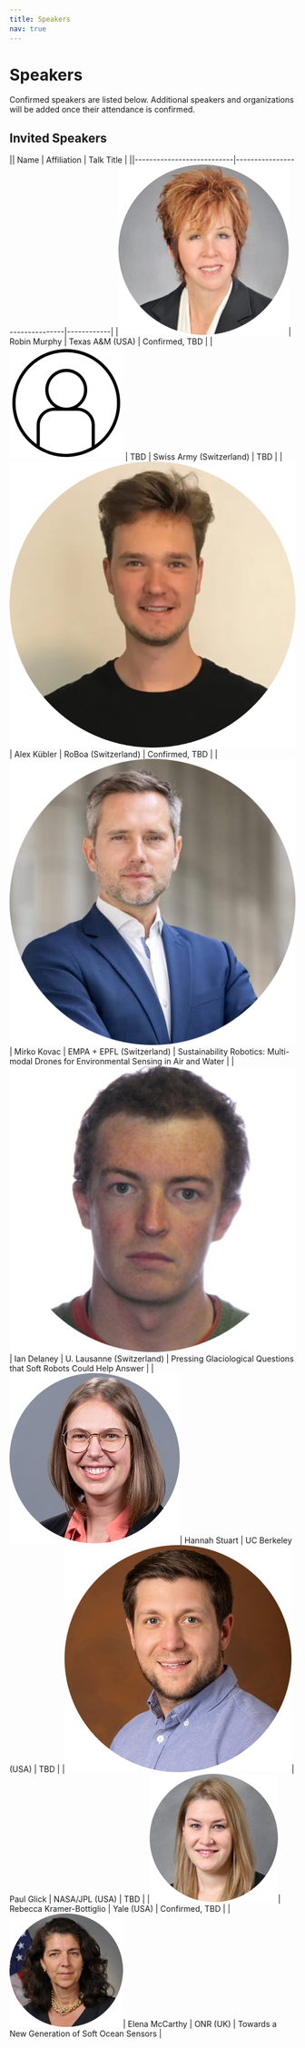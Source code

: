 ```yaml
---
title: Speakers
nav: true
---
```


# Speakers

Confirmed speakers are listed below. Additional speakers and organizations will be added once their attendance is confirmed.

## Invited Speakers

|| Name                      | Affiliation                    | Talk Title |
||---------------------------|-------------------------------|------------|
|![Robin](./images/robin_murphy-circle.png)| Robin Murphy              | Texas A&M (USA)               | Confirmed, TBD |
|![TBD](./images/blank.png) | TBD                       | Swiss Army (Switzerland)      | TBD  |
|![Alex](./images/alex_kubler-circle.png)| Alex Kübler               | RoBoa (Switzerland)           | Confirmed, TBD |
|![Mirko](./images/mirko-circle.png)| Mirko Kovac               | EMPA + EPFL (Switzerland)         | Sustainability Robotics: Multi-modal Drones for Environmental Sensing in Air and Water  |
|![Ian](./images/Ian-Delaney-circle.png)| Ian Delaney               | U. Lausanne (Switzerland)     | Pressing Glaciological Questions that Soft Robots Could Help Answer  |
|![Hannah](./images/Hannah-Stuart-Circle.png)| Hannah Stuart             | UC Berkeley (USA)             | TBD  |
|![Paul](./images/Paul_Glick-circle.png)| Paul Glick                | NASA/JPL (USA)                | TBD  |
|![Rebecca](./images/rebecca-circle.png)| Rebecca Kramer-Bottiglio  | Yale (USA)                    | Confirmed, TBD  |
|![Elena](./images/elena-circle.png)| Elena McCarthy            | ONR (UK)                      | Towards a New Generation of Soft Ocean Sensors |
